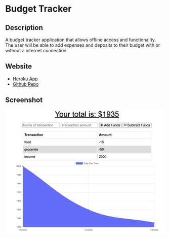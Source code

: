 # Budget Tracker

## Description
A budget tracker application that allows offline access and functionality. The user will be able to add expenses and deposits to their budget with or without a internet connection.

## Website

- [Heroku App](https://minha619-budget-tracker.herokuapp.com/)
- [Github Repo](https://github.com/minha619/budget-tracker.git)

## Screenshot
![Screenshot](/assets/budget-tracker_screenshot.png)
